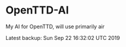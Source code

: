 # OpenTTD-AI
My AI for OpenTTD, will use primarily air

Latest backup: Sun Sep 22 16:32:02 UTC 2019
